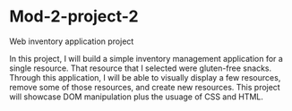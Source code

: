 # Mod-2-project-2
Web inventory application project

In this project, I will build a simple inventory management application for a single resource. That resource that I selected were gluten-free snacks. Through this application, I will be able to visually display a few resources, remove some of those resources, and create new resources. This project will showcase DOM manipulation plus the usuage of CSS and HTML. 


